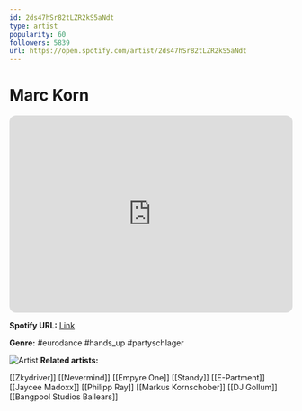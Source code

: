```yaml
---
id: 2ds47hSr82tLZR2kS5aNdt
type: artist
popularity: 60
followers: 5839
url: https://open.spotify.com/artist/2ds47hSr82tLZR2kS5aNdt
---
```

# Marc Korn

<iframe style="border-radius:12px" src="https://open.spotify.com/embed/artist/2ds47hSr82tLZR2kS5aNdt" width="100%" height="352" frameBorder="0" allowfullscreen="" allow="autoplay; clipboard-write; encrypted-media; fullscreen; picture-in-picture" loading="lazy"></iframe>

**Spotify URL:** [Link](https://open.spotify.com/artist/2ds47hSr82tLZR2kS5aNdt)

**Genre:**  #eurodance #hands_up #partyschlager

![Artist](https://i.scdn.co/image/ab6761610000e5ebb999ca90c7a90773647a9a9d)
**Related artists:**

[[Zkydriver]]
[[Nevermind]]
[[Empyre One]]
[[Standy]]
[[E-Partment]]
[[Jaycee Madoxx]]
[[Philipp Ray]]
[[Markus Kornschober]]
[[DJ Gollum]]
[[Bangpool Studios Ballears]]
